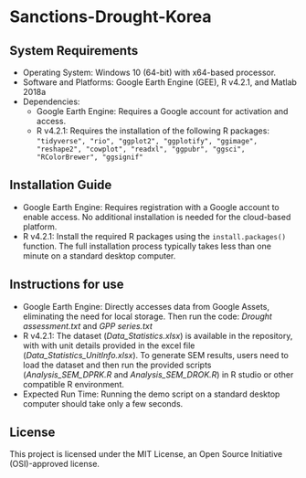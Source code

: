 # Sanctions-Drought-Korea

## System Requirements
- Operating System: Windows 10 (64-bit) with x64-based processor.
- Software and Platforms: Google Earth Engine (GEE), R v4.2.1, and Matlab 2018a
- Dependencies:
  - Google Earth Engine: Requires a Google account for activation and access.
  - R v4.2.1: Requires the installation of the following R packages: `"tidyverse", "rio", "ggplot2", "ggplotify", "ggimage", "reshape2", "cowplot", "readxl", "ggpubr", "ggsci", "RColorBrewer", "ggsignif"`

## Installation Guide
- Google Earth Engine: Requires registration with a Google account to enable access. No additional installation is needed for the cloud-based platform. 
- R v4.2.1: Install the required R packages using the `install.packages()` function. The full installation process typically takes less than one minute on a standard desktop computer. 

## Instructions for use
- Google Earth Engine: Directly accesses data from Google Assets, eliminating the need for local storage. Then run the code: *Drought assessment.txt* and *GPP series.txt*
- R v4.2.1: The dataset (*Data_Statistics.xlsx*) is available in the repository, with with unit details provided in the excel file (*Data_Statistics_UnitInfo.xlsx*). To generate SEM results, users need to load the dataset and then run the provided scripts (*Analysis_SEM_DPRK.R* and *Analysis_SEM_DROK.R*) in R studio or other compatible R environment. 
- Expected Run Time: Running the demo script on a standard desktop computer should take only a few seconds.

## License
This project is licensed under the MIT License, an Open Source Initiative (OSI)-approved license. 
